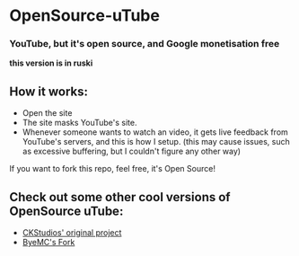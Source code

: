 # OpenSource-uTube
### YouTube, but it's open source, and Google monetisation free
**this version is in ruski**


## How it works:

- Open the site
- The site masks YouTube's site.
- Whenever someone wants to watch an video, it gets live feedback from YouTube's servers, and this is how I setup. (this may cause issues, such as excessive buffering, but I couldn't figure any other way)


If you want to fork this repo, feel free, it's Open Source!

## Check out some other cool versions of OpenSource uTube:
- [CKStudios' original project](https://github.com/CKStudios2018/Open-Source-uTube/)
- [ByeMC's Fork](https://github.com/ByeMC/OpenSource-uTube/)
